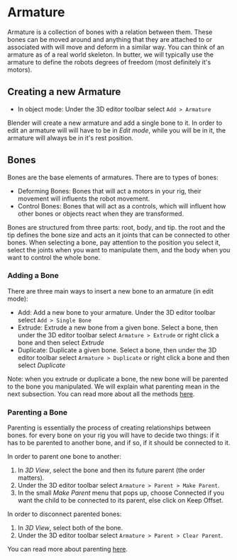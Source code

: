 # Armature

Armature is a collection of bones with a relation between them. These bones can be moved around and anything that they are attached to or associated with will move and deform in a similar way. You can think of an armature as of a real world skeleton. In butter, we will typically use the armature to define the robots degrees of freedom (most definitely it's motors).

## Creating a new Armature

- In object mode:
Under the 3D editor toolbar select `Add > Armature`

Blender will create a new armature and add a single bone to it. In order to edit an armature will will have to be in _Edit mode_, while you will be in it, the armature will always be in it's rest position.

## Bones

Bones are the base elements of armatures. There are to types of bones:

- Deforming Bones: Bones that will act a motors in your rig, their movement will influents the robot movement.
- Control Bones: Bones that will act as a controls, which will influent how other bones or objects react when they are transformed.

Bones are structured from three parts: root, body, and tip. the root and the tip defines the bone size and acts an it joints that can be connected to other bones. When selecting a bone, pay attention to the position you select it, select the joints when you want to manipulate them, and the body when you want to control the whole bone.

### Adding a Bone

There are three main ways to insert a new bone to an armature (in edit mode):
- Add:  Add a new bone to your armature.
Under the 3D editor toolbar select `Add > Single Bone`
- Extrude:  Extrude a new bone from a given bone.
Select a bone, then under the 3D editor toolbar select `Armature > Extrude` or right click a bone and then select _Extrude_
- Duplicate:  Duplicate a given bone.
Select a bone, then under the 3D editor toolbar select `Armature > Duplicate` or right click a bone and then select _Duplicate_

Note: when you extrude or duplicate a bone, the new bone will be parented to the bone you manipulated. We will explain what parenting mean in the next subsection.
You can read more about all the methods [here](https://docs.blender.org/manual/en/latest/animation/armatures/bones/editing/bones.html#add-menu).

### Parenting a Bone

Parenting is essentially the process of creating relationships between bones. for every bone on your rig you will have to decide two things: if it has to be parented to another bone, and if so, if it should be connected to it.

In order to parent one bone to another:
1. In _3D View_, select the bone and then its future parent (the order matters). 
2. Under the 3D editor toolbar select `Armature > Parent > Make Parent`. 
3. In the small _Make Parent_ menu that pops up, choose Connected if you want the child to be connected to its parent, else click on Keep Offset.

In order to disconnect parented bones:
1. In _3D View_, select both of the bone. 
2. Under the 3D editor toolbar select `Armature > Parent > Clear Parent`.

You can read more about parenting [here](https://docs.blender.org/manual/en/latest/animation/armatures/bones/editing/parenting.html).